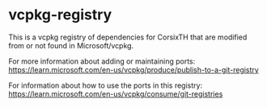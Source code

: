 # vcpkg-registry
This is a vcpkg registry of dependencies for CorsixTH that are modified from
or not found in Microsoft/vcpkg.

For more information about adding or maintaining ports:
https://learn.microsoft.com/en-us/vcpkg/produce/publish-to-a-git-registry

For information about how to use the ports in this registry:
https://learn.microsoft.com/en-us/vcpkg/consume/git-registries
